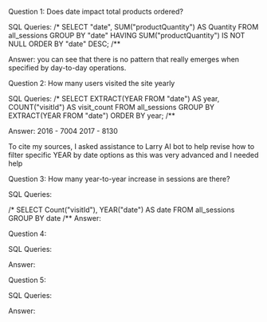 Question 1: Does date impact total products ordered?

SQL Queries:
/*
SELECT "date", SUM("productQuantity") AS Quantity
FROM all_sessions 
GROUP BY "date"
HAVING SUM("productQuantity") IS NOT NULL 
ORDER BY "date" DESC;
/**

Answer: you can see that there is no pattern that really emerges when specified by day-to-day operations.



Question 2: How many users visited the site yearly

SQL Queries:
/*
SELECT EXTRACT(YEAR FROM "date") AS year,
COUNT("visitId") AS visit_count
FROM all_sessions
GROUP BY EXTRACT(YEAR FROM "date")
ORDER BY year;
/**

Answer:
2016 - 7004
2017 - 8130

To cite my sources, I asked assistance to Larry AI bot to help revise how to filter specific YEAR by date options as this was very advanced and I needed help

Question 3: How many year-to-year increase in sessions are there?

SQL Queries:

/*
SELECT Count("visitId"), YEAR("date") AS date FROM all_sessions
	GROUP BY date
/**
Answer:



Question 4: 

SQL Queries:

Answer:



Question 5: 

SQL Queries:

Answer:
